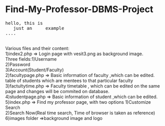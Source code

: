 # Find-My-Professor-DBMS-Project
<pre>
hello, this is
   just an     example
....
</pre>
<br />
Various files and their content:
<br />
1)index2.php => Login page with vesit3.png as background image.
<br />
                Three fields:1)Username 
                <br />
                             2)Password
                             <br />
                             3)Account(Student/Faculty)
<br />
2)facultypage.php => Basic information of faculty ,which can be edited.
<br />
                     table of students which are mentees to that particular faculty
<br />
3)factultytime.php => Faculty timetable , which can be edited on the same page and changes will be commited on database.
<br />
4)studentpage.php => Basic information of student ,which can be edited.
<br />
5)index.php => Find my professor page, with two options 1)Customize Search
<br />
                                                        2)Search Now(Real time search, Time of browser is taken as reference)
<br />
6)images folder =>background image and logo 
<br />
